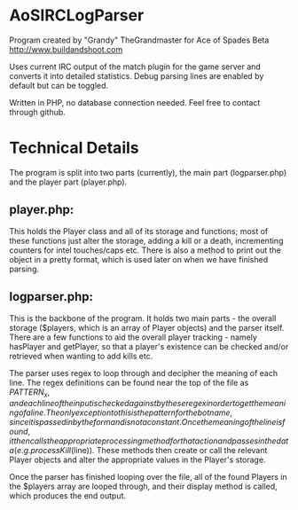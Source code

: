 AoSIRCLogParser
===============
Program created by "Grandy" TheGrandmaster for Ace of Spades Beta
http://www.buildandshoot.com

Uses current IRC output of the match plugin for the game server and converts it into detailed statistics.
Debug parsing lines are enabled by default but can be toggled.

Written in PHP, no database connection needed.
Feel free to contact through github.



Technical Details
=========
The program is split into two parts (currently), the main part (logparser.php) and the player part (player.php).

player.php:
-------------
This holds the Player class and all of its storage and functions; most of these functions just alter the storage, adding a kill or a death, incrementing counters for intel touches/caps etc. There is also a method to print out the object in a pretty format, which is used later on when we have finished parsing.

logparser.php:
--------------
This is the backbone of the program. It holds two main parts - the overall storage ($players, which is an array of Player objects) and the parser itself.
There are a few functions to aid the overall player tracking - namely hasPlayer and getPlayer, so that a player's existence can be checked and/or retrieved when wanting to add kills etc.

The parser uses regex to loop through and decipher the meaning of each line.
The regex definitions can be found near the top of the file as $PATTERN_x, and each line of the input is checked against by these regex in order to get the meaning of a line. The only exception to this is the pattern for the bot name, since it is passed in by the form and is not a constant.
Once the meaning of the line is found, it then calls the appropriate processing method for that action and passes in the data (e.g. processKill($line)). These methods then create or call the relevant Player objects and alter the appropriate values in the Player's storage.

Once the parser has finished looping over the file, all of the found Players in the $players array are looped through, and their display method is called, which produces the end output.
